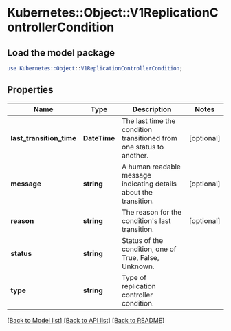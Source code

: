 # Kubernetes::Object::V1ReplicationControllerCondition

## Load the model package
```perl
use Kubernetes::Object::V1ReplicationControllerCondition;
```

## Properties
Name | Type | Description | Notes
------------ | ------------- | ------------- | -------------
**last_transition_time** | **DateTime** | The last time the condition transitioned from one status to another. | [optional] 
**message** | **string** | A human readable message indicating details about the transition. | [optional] 
**reason** | **string** | The reason for the condition&#39;s last transition. | [optional] 
**status** | **string** | Status of the condition, one of True, False, Unknown. | 
**type** | **string** | Type of replication controller condition. | 

[[Back to Model list]](../README.md#documentation-for-models) [[Back to API list]](../README.md#documentation-for-api-endpoints) [[Back to README]](../README.md)


